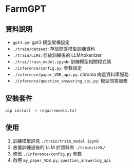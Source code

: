 # FarmGPT

## 資料說明
- `gpt3.py`: gpt3 模型架構設定
- `./train/dataset`: 存放問答模型訓練資料
- `./train/LLMs`: 存放訓練後的 LLM/tokenizer
- `./trai/train_model.ipynb`: 訓練模型相關程式碼
- `./inference/config.py`: 參數設定
- `./inference/paper_VDB_api.py`: chroma 向量資料庫服務
- `./inference/question_answering_api.py`: 模型問答服務

## 安裝套件
```
pip install -r requirements.txt
```

## 使用
1. 訓練模型詳見 `./train/train_model.ipynb`
2. 放置訓練過後的 LLM 於資料夾 `./train/LLMs/`
3. 修改 `./inference/config.py` 參數
4. 啟用 `my_paper_VDB.py`, `question_answering_api`
